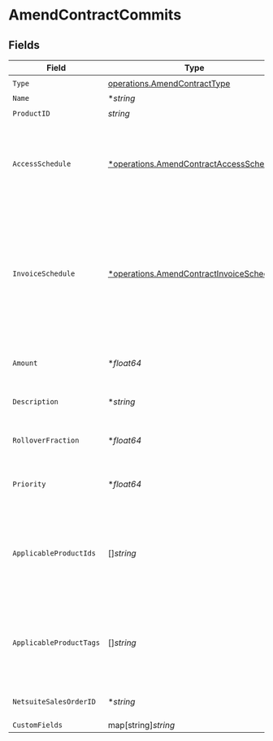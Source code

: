 # AmendContractCommits


## Fields

| Field                                                                                                                                                                                                                                                                           | Type                                                                                                                                                                                                                                                                            | Required                                                                                                                                                                                                                                                                        | Description                                                                                                                                                                                                                                                                     |
| ------------------------------------------------------------------------------------------------------------------------------------------------------------------------------------------------------------------------------------------------------------------------------- | ------------------------------------------------------------------------------------------------------------------------------------------------------------------------------------------------------------------------------------------------------------------------------- | ------------------------------------------------------------------------------------------------------------------------------------------------------------------------------------------------------------------------------------------------------------------------------- | ------------------------------------------------------------------------------------------------------------------------------------------------------------------------------------------------------------------------------------------------------------------------------- |
| `Type`                                                                                                                                                                                                                                                                          | [operations.AmendContractType](../../models/operations/amendcontracttype.md)                                                                                                                                                                                                    | :heavy_check_mark:                                                                                                                                                                                                                                                              | N/A                                                                                                                                                                                                                                                                             |
| `Name`                                                                                                                                                                                                                                                                          | **string*                                                                                                                                                                                                                                                                       | :heavy_minus_sign:                                                                                                                                                                                                                                                              | displayed on invoices                                                                                                                                                                                                                                                           |
| `ProductID`                                                                                                                                                                                                                                                                     | *string*                                                                                                                                                                                                                                                                        | :heavy_check_mark:                                                                                                                                                                                                                                                              | N/A                                                                                                                                                                                                                                                                             |
| `AccessSchedule`                                                                                                                                                                                                                                                                | [*operations.AmendContractAccessSchedule](../../models/operations/amendcontractaccessschedule.md)                                                                                                                                                                               | :heavy_minus_sign:                                                                                                                                                                                                                                                              | Required: Schedule for distributing the commit to the customer. For "POSTPAID" commits only one schedule item is allowed and amount must match invoice_schedule total.                                                                                                          |
| `InvoiceSchedule`                                                                                                                                                                                                                                                               | [*operations.AmendContractInvoiceSchedule](../../models/operations/amendcontractinvoiceschedule.md)                                                                                                                                                                             | :heavy_minus_sign:                                                                                                                                                                                                                                                              | Required for "POSTPAID" commits: the true up invoice will be generated at this time and only one schedule item is allowed; the total must match access_schedule amount. Optional for "PREPAID" commits: if not provided, this will be a "complimentary" commit with no invoice. |
| `Amount`                                                                                                                                                                                                                                                                        | **float64*                                                                                                                                                                                                                                                                      | :heavy_minus_sign:                                                                                                                                                                                                                                                              | (DEPRECATED) Use access_schedule and invoice_schedule instead.                                                                                                                                                                                                                  |
| `Description`                                                                                                                                                                                                                                                                   | **string*                                                                                                                                                                                                                                                                       | :heavy_minus_sign:                                                                                                                                                                                                                                                              | Used only in UI/API. It is not exposed to end customers.                                                                                                                                                                                                                        |
| `RolloverFraction`                                                                                                                                                                                                                                                              | **float64*                                                                                                                                                                                                                                                                      | :heavy_minus_sign:                                                                                                                                                                                                                                                              | Fraction of unused segments that will be rolled over. Must be between 0 and 1.                                                                                                                                                                                                  |
| `Priority`                                                                                                                                                                                                                                                                      | **float64*                                                                                                                                                                                                                                                                      | :heavy_minus_sign:                                                                                                                                                                                                                                                              | If multiple commits are applicable, the one with the lower priority will apply first.                                                                                                                                                                                           |
| `ApplicableProductIds`                                                                                                                                                                                                                                                          | []*string*                                                                                                                                                                                                                                                                      | :heavy_minus_sign:                                                                                                                                                                                                                                                              | Which products the commit applies to. If both applicable_product_ids and applicable_product_tags are not provided, the commit applies to all products.                                                                                                                          |
| `ApplicableProductTags`                                                                                                                                                                                                                                                         | []*string*                                                                                                                                                                                                                                                                      | :heavy_minus_sign:                                                                                                                                                                                                                                                              | Which tags the commit applies to. If both applicable_product_ids and applicable_product_tags are not provided, the commit applies to all products.                                                                                                                              |
| `NetsuiteSalesOrderID`                                                                                                                                                                                                                                                          | **string*                                                                                                                                                                                                                                                                       | :heavy_minus_sign:                                                                                                                                                                                                                                                              | This field's availability is dependent on your client's configuration.                                                                                                                                                                                                          |
| `CustomFields`                                                                                                                                                                                                                                                                  | map[string]*string*                                                                                                                                                                                                                                                             | :heavy_minus_sign:                                                                                                                                                                                                                                                              | N/A                                                                                                                                                                                                                                                                             |